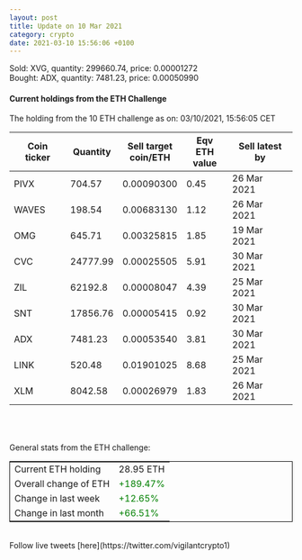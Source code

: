 ```yaml
---
layout: post
title: Update on 10 Mar 2021
category: crypto
date: 2021-03-10 15:56:06 +0100
---
```

<!-- Global site tag (gtag.js) - Google Analytics -->
<script async src="https://www.googletagmanager.com/gtag/js?id=UA-103831149-5"></script>
<script>
  window.dataLayer = window.dataLayer || [];
  function gtag(){dataLayer.push(arguments);}
  gtag('js', new Date());

  gtag('config', 'UA-103831149-5');
</script>
Sold: XVG, quantity:    299660.74, price:   0.00001272<br>Bought: ADX, quantity:      7481.23, price:   0.00050990<br>

#### Current holdings from the ETH Challenge

The holding from the 10 ETH challenge as on: 03/10/2021, 15:56:05 CET

|Coin ticker|Quantity|Sell target<br>coin/ETH|Eqv ETH<br>value|Sell latest by|
|-----------|--------|-----------|-----------|--------------|
PIVX|704.57|  0.00090300|0.45|26 Mar 2021|
WAVES|198.54|  0.00683130|1.12|26 Mar 2021|
OMG|645.71|  0.00325815|1.85|19 Mar 2021|
CVC|24777.99|  0.00025505|5.91|30 Mar 2021|
ZIL|62192.8|  0.00008047|4.39|25 Mar 2021|
SNT|17856.76|  0.00005415|0.92|30 Mar 2021|
ADX|7481.23|  0.00053540|3.81|30 Mar 2021|
LINK|520.48|  0.01901025|8.68|25 Mar 2021|
XLM|8042.58|  0.00026979|1.83|26 Mar 2021|

<br>
<br>
<br>
General stats from the ETH challenge:

<table style="border:1px solid black;margin-left:auto;margin-right:auto;">
	<tbody>
	<tr>
		<td>Current ETH holding</td>
		<td>     28.95 ETH</td>
	</tr>
	<tr>
		<td>Overall change of ETH</td>
		<td><font color="green">+189.47%</font></td>
	</tr>
	<tr>
		<td>Change in last week</td>
		<td><font color="green">+12.65%</font></td>
	</tr>
	<tr>
		<td>Change in last month</td>
		<td><font color="green">+66.51%</font></td>
	</tr>
	</tbody>
</table>

<br>
Follow live tweets [here](https://twitter.com/vigilantcrypto1)
<br>
<br>